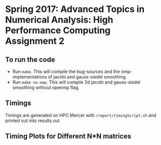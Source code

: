 # Spring 2017: Advanced Topics in Numerical Analysis: High Performance Computing Assignment 2

## To run the code
- Run `make`. This will compile the bug-sources and the omp-implementations of jacobi and gauss-siedel smoothing. 
- Run `make no-omp`. This will compile 2d jacobi and gauss-siedel smoothing without openmp flag. 

## Timings 
Timings are generated on HPC Mercer with  `/report/timingScript.sh` and printed out into results.out

## Timing Plots for Different N*N matrices
 
